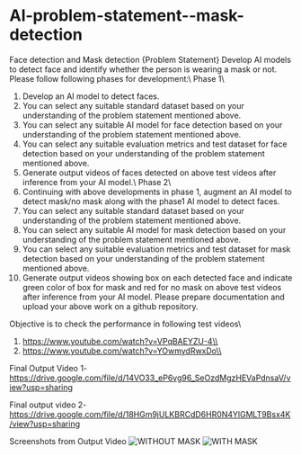 # AI-problem-statement--mask-detection
Face detection and Mask detection
{Problem Statement}
Develop AI models to detect face and identify whether the person is wearing a
mask or not.
Please follow following phases for development:\\
Phase 1\\
1. Develop an AI model to detect faces.
2. You can select any suitable standard dataset based on your understanding of
the problem statement mentioned above.
3. You can select any suitable AI model for face detection based on your
understanding of the problem statement mentioned above.
4. You can select any suitable evaluation metrics and test dataset for face
detection based on your understanding of the problem statement mentioned
above.
5. Generate output videos of faces detected on above test videos after
inference from your AI model.\\
Phase 2\\
1. Continuing with above developments in phase 1, augment an AI model to
detect mask/no mask along with the phase1 AI model to detect faces.
2. You can select any suitable standard dataset based on your understanding of
the problem statement mentioned above.
3. You can select any suitable AI model for mask detection based on your
understanding of the problem statement mentioned above.
4. You can select any suitable evaluation metrics and test dataset for mask
detection based on your understanding of the problem statement mentioned
above.
5. Generate output videos showing box on each detected face and indicate
green color of box for mask and red for no mask on above test videos after
inference from your AI model.
Please prepare documentation and upload your above work on a github
repository.


Objective is to check the performance in following test videos\\
1. https://www.youtube.com/watch?v=VPqBAEYZU-4\\
2. https://www.youtube.com/watch?v=YOwmydRwxDo\\

Final Output Video 1-https://drive.google.com/file/d/14VO33_eP6vg96_SeOzdMgzHEVaPdnsaV/view?usp=sharing

Final output video 2-https://drive.google.com/file/d/18HGm9jULKBRCdD6HR0N4YlGMLT9Bsx4K/view?usp=sharing


Screenshots from Output Video
![WITHOUT MASK](https://user-images.githubusercontent.com/77038971/134466031-f44e732a-17cc-4872-9172-135c62ac7ad0.PNG)
![WITH MASK](https://user-images.githubusercontent.com/77038971/134466155-497d85aa-a043-477a-84e1-73ad69f0f56a.PNG)

